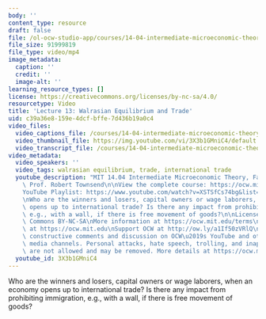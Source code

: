 ```yaml
---
body: ''
content_type: resource
draft: false
file: /ol-ocw-studio-app/courses/14-04-intermediate-microeconomic-theory-fall-2020/ocw_1404_lecture13_2020oct22_360p_16_9.mp4
file_size: 91999819
file_type: video/mp4
image_metadata:
  caption: ''
  credit: ''
  image-alt: ''
learning_resource_types: []
license: https://creativecommons.org/licenses/by-nc-sa/4.0/
resourcetype: Video
title: 'Lecture 13: Walrasian Equilibrium and Trade'
uid: c39a36e8-159e-4dcf-bffe-7d436b19a0c4
video_files:
  video_captions_file: /courses/14-04-intermediate-microeconomic-theory-fall-2020/1Bn4_RDGcRW81CjT8JUjKjVfvOYUBojTZ_transcript.webvtt
  video_thumbnail_file: https://img.youtube.com/vi/3X3b1GMniC4/default.jpg
  video_transcript_file: /courses/14-04-intermediate-microeconomic-theory-fall-2020/1Bn4_RDGcRW81CjT8JUjKjVfvOYUBojTZ_transcript.pdf
video_metadata:
  video_speakers: ''
  video_tags: walrasian equilibrium, trade, international trade
  youtube_description: "MIT 14.04 Intermediate Microeconomic Theory, Fall 2020\nInstructor:\
    \ Prof. Robert Townsend\n\nView the complete course: https://ocw.mit.edu/courses/14-04-intermediate-microeconomic-theory-fall-2020/\n\
    YouTube Playlist: https://www.youtube.com/watch?v=XSTSfCs74bg&list=PLUl4u3cNGP63wnrKge9vllow3Y2OOOKqF\n\
    \nWho are the winners and losers, capital owners or wage laborers, when an economy\
    \ opens up to international trade? Is there any impact from prohibiting immigration,\
    \ e.g., with a wall, if there is free movement of goods?\n\nLicense: Creative\
    \ Commons BY-NC-SA\nMore information at https://ocw.mit.edu/terms\nMore courses\
    \ at https://ocw.mit.edu\nSupport OCW at http://ow.ly/a1If50zVRlQ\n\nWe encourage\
    \ constructive comments and discussion on OCW\u2019s YouTube and other social\
    \ media channels. Personal attacks, hate speech, trolling, and inappropriate comments\
    \ are not allowed and may be removed. More details at https://ocw.mit.edu/comments."
  youtube_id: 3X3b1GMniC4
---
```

Who are the winners and losers, capital owners or wage laborers, when an economy opens up to international trade? Is there any impact from prohibiting immigration, e.g., with a wall, if there is free movement of goods?